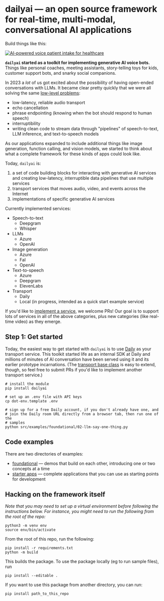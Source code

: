 # dailyai — an open source framework for real-time, multi-modal, conversational AI applications

Build things like this:

[![AI-powered voice patient intake for healthcare](https://img.youtube.com/vi/lDevgsp9vn0/0.jpg)](https://www.youtube.com/watch?v=lDevgsp9vn0)




**`dailyai` started as a toolkit for implementing generative AI voice bots.** Things like personal coaches, meeting assistants, story-telling toys for kids, customer support bots, and snarky social companions.


In 2023 a *lot* of us got excited about the possibility of having open-ended conversations with LLMs. It became clear pretty quickly that we were all solving the same [low-level problems](https://www.daily.co/blog/how-to-talk-to-an-llm-with-your-voice/):
- low-latency, reliable audio transport
- echo cancellation
- phrase endpointing (knowing when the bot should respond to human speech)
- interruptibility
- writing clean code to stream data through "pipelines" of speech-to-text, LLM inference, and text-to-speech models

As our applications expanded to include additional things like image generation, function calling, and vision models, we started to think about what a complete framework for these kinds of apps could look like.

Today, `dailyai` is:

1. a set of code building blocks for interacting with generative AI services and creating low-latency, interruptible data pipelines that use multiple services
2. transport services that moves audio, video, and events across the Internet
3. implementations of specific generative AI services

Currently implemented services:
- Speech-to-text
  - Deepgram
  - Whisper
- LLMs
  - Azure
  - OpenAI
- Image generation
  - Azure
  - Fal
  - OpenAI
- Text-to-speech
  - Azure
  - Deepgram
  - ElevenLabs
- Transport
  - Daily
  - Local (in progress, intended as a quick start example service)

If you'd like to [implement a service]((https://github.com/daily-co/daily-ai-sdk/tree/main/src/dailyai/services)), we welcome PRs! Our goal is to support lots of services in all of the above categories, plus new categories (like real-time video) as they emerge.

## Step 1: Get started

Today, the easiest way to get started with `dailyai` is to use [Daily](https://www.daily.co/) as your transport service. This toolkit started life as an internal SDK at Daily and millions of minutes of AI conversation have been served using it and its earlier prototype incarnations. (The [transport base class](https://github.com/daily-co/daily-ai-sdk/blob/main/src/dailyai/services/base_transport_service.py) is easy to extend, though, so feel free to submit PRs if you'd like to implement another transport service.)

```
# install the module
pip install dailyai

# set up an .env file with API keys
cp dot-env.template .env

# sign up for a free Daily account, if you don't already have one, and
# join the Daily room URL directly from a browser tab, then run one of the
# samples
python src/examples/foundational/02-llm-say-one-thing.py
```

## Code examples

There are two directories of examples:

- [foundational](https://github.com/daily-co/daily-ai-sdk/tree/main/src/examples/foundational) — demos that build on each other, introducing one or two concepts at a time
- [starter apps](https://github.com/daily-co/daily-ai-sdk/tree/main/src/examples/starter-apps) — complete applications that you can use as starting points for development



## Hacking on the framework itself

_Note that you may need to set up a virtual environment before following the instructions below. For instance, you might need to run the following from the root of the repo:_

```
python3 -m venv env
source env/bin/activate
```

From the root of this repo, run the following:

```
pip install -r requirements.txt
python -m build
```

This builds the package. To use the package locally (eg to run sample files), run

```
pip install --editable .
```

If you want to use this package from another directory, you can run:

```
pip install path_to_this_repo
```
